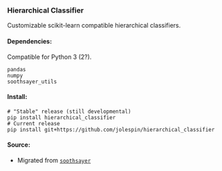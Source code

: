 ### Hierarchical Classifier
Customizable scikit-learn compatible hierarchical classifiers.

#### Dependencies:
Compatible for Python 3 (2?).

	pandas
	numpy
	soothsayer_utils

#### Install:
```
# "Stable" release (still developmental)
pip install hierarchical_classifier
# Current release
pip install git+https://github.com/jolespin/hierarchical_classifier
```

#### Source:
* Migrated from [`soothsayer`](https://github.com/jolespin/soothsayer)
